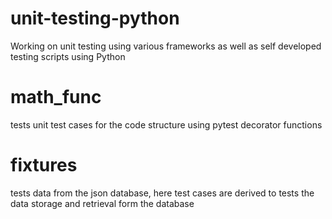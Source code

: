 # unit-testing-python
Working on unit testing using various frameworks as well as self developed testing scripts using Python

# math_func
tests unit test cases for the code structure using pytest decorator functions

# fixtures
tests data from the json database, here test cases are derived to tests the data storage and retrieval form the database
 
